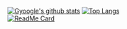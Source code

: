 <!--
**gyoogle/gyoogle** is a ✨ _special_ ✨ repository because its `README.md` (this file) appears on your GitHub profile.

Here are some ideas to get you started:

- 🔭 I’m currently working on ...
- 🌱 I’m currently learning ...
- 👯 I’m looking to collaborate on ...
- 🤔 I’m looking for help with ...
- 💬 Ask me about ...
- 📫 How to reach me: ...
- 😄 Pronouns: ...
- ⚡ Fun fact: ...
-->

[![Gyoogle's github stats](https://github-readme-stats.vercel.app/api?username=gyoogle&show_icons=true&theme=radical)](https://github.com/gyoogle/github-readme-stats)
[![Top Langs](https://github-readme-stats.vercel.app/api/top-langs/?username=gyoogle&layout=compact&theme=radical)](https://github.com/gyoogle)
<br>
[![ReadMe Card](https://github-readme-stats.vercel.app/api/pin/?username=gyoogle&repo=tech-interview-for-developer&theme=radical)](https://github.com/gyoogle/tech-interview-for-developer)
<br>
